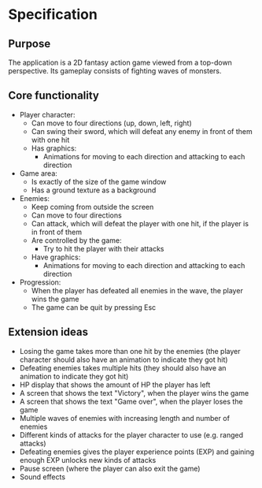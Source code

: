 # Specification

## Purpose

The application is a 2D fantasy action game viewed from a top-down perspective. Its gameplay consists of fighting waves of monsters.

## Core functionality

- Player character:
  - Can move to four directions (up, down, left, right)
  - Can swing their sword, which will defeat any enemy in front of them with one hit
  - Has graphics:
    - Animations for moving to each direction and attacking to each direction
- Game area:
  - Is exactly of the size of the game window
  - Has a ground texture as a background
- Enemies:
  - Keep coming from outside the screen
  - Can move to four directions
  - Can attack, which will defeat the player with one hit, if the player is in front of them
  - Are controlled by the game:
    - Try to hit the player with their attacks
  - Have graphics:
    - Animations for moving to each direction and attacking to each direction
- Progression:
  - When the player has defeated all enemies in the wave, the player wins the game
  - The game can be quit by pressing Esc

## Extension ideas

- Losing the game takes more than one hit by the enemies (the player character should also have an animation to indicate they got hit)
- Defeating enemies takes multiple hits (they should also have an animation to indicate they got hit)
- HP display that shows the amount of HP the player has left
- A screen that shows the text "Victory", when the player wins the game
- A screen that shows the text "Game over", when the player loses the game
- Multiple waves of enemies with increasing length and number of enemies
- Different kinds of attacks for the player character to use (e.g. ranged attacks)
- Defeating enemies gives the player experience points (EXP) and gaining enough EXP unlocks new kinds of attacks
- Pause screen (where the player can also exit the game)
- Sound effects
